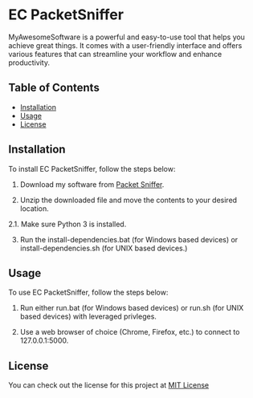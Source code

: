 # EC PacketSniffer

MyAwesomeSoftware is a powerful and easy-to-use tool that helps you achieve great things. It comes with a user-friendly interface and offers various features that can streamline your workflow and enhance productivity.

## Table of Contents

- [Installation](#installation)
- [Usage](#usage)
- [License](#license)

## Installation

To install EC PacketSniffer, follow the steps below:

1. Download my software from [Packet Sniffer](https://github.com/username/MyAwesomeSoftware/releases).

2. Unzip the downloaded file and move the contents to your desired location.

2.1. Make sure Python 3 is installed.

3. Run the install-dependencies.bat (for Windows based devices) or install-dependencies.sh (for UNIX based devices.)

## Usage

To use EC PacketSniffer, follow the steps below:

1. Run either run.bat (for Windows based devices) or run.sh (for UNIX based devices) with leveraged privleges. 

2. Use a web browser of choice (Chrome, Firefox, etc.) to connect to 127.0.0.1:5000.

## License

You can check out the license for this project at [MIT License](https://github.com/rcarlevale-personal/ECPacketSniffer/blob/main/LICENSE)

